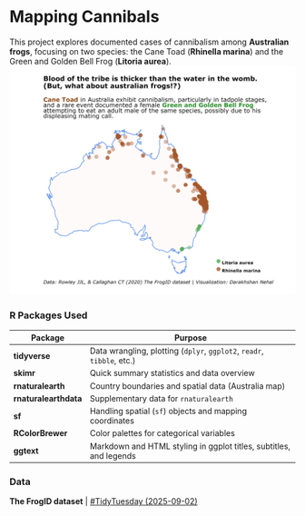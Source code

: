# Mapping Cannibals

This project explores documented cases of cannibalism among **Australian frogs**, focusing on two species: the Cane Toad (**Rhinella marina**) and the Green and Golden Bell Frog (**Litoria aurea**).
![](frog_map.png)

### R Packages Used

| Package | Purpose |
|--------------------|----------------------------------------------------|
| **tidyverse** | Data wrangling, plotting (`dplyr`, `ggplot2`, `readr`, `tibble`, etc.) |
| **skimr** | Quick summary statistics and data overview |
| **rnaturalearth** | Country boundaries and spatial data (Australia map) |
| **rnaturalearthdata** | Supplementary data for `rnaturalearth` |
| **sf** | Handling spatial (`sf`) objects and mapping coordinates |
| **RColorBrewer** | Color palettes for categorical variables |
| **ggtext** | Markdown and HTML styling in ggplot titles, subtitles, and legends |

### Data

**The FrogID dataset** | [#TidyTuesday (2025-09-02)](https://github.com/rfordatascience/tidytuesday/tree/main/data/2025/2025-09-02)
